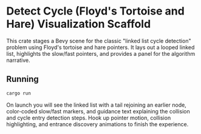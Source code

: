 # Detect Cycle (Floyd's Tortoise and Hare) Visualization Scaffold

This crate stages a Bevy scene for the classic "linked list cycle detection" problem using Floyd's tortoise and hare pointers. It lays out a looped linked list, highlights the slow/fast pointers, and provides a panel for the algorithm narrative.

## Running

```sh
cargo run
```

On launch you will see the linked list with a tail rejoining an earlier node, color-coded slow/fast markers, and guidance text explaining the collision and cycle entry detection steps. Hook up pointer motion, collision highlighting, and entrance discovery animations to finish the experience.

